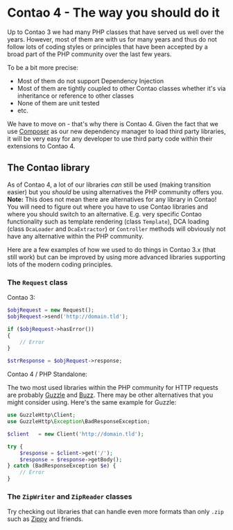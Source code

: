 # Contao 4 - The way you should do it

Up to Contao 3 we had many PHP classes that have served us well over the years. However, most of them are with us for many years and thus do not follow lots of coding styles or principles that have been accepted by a broad part of the PHP community over the last few years.

To be a bit more precise:

- Most of them do not support Dependency Injection
- Most of them are tightly coupled to other Contao classes whether it's via inheritance or reference to other classes
- None of them are unit tested
- etc.

We have to move on - that's why there is Contao 4. Given the fact that we use [Composer](https://getcomposer.org) as our new dependency manager to load third party libraries, it will be very easy for any developer to use third party code within their extensions to Contao 4.

## The Contao library

As of Contao 4, a lot of our libraries _can_ still be used (making transition easier) but you _should_ be using alternatives the PHP community offers you.
__Note:__ This does not mean there are alternatives for any library in Contao! You will need to figure out where you have to use Contao libraries and where you should switch to an alternative. E.g. very specific Contao functionality such as template rendering (class `Template`), DCA loading (class `DcaLoader` and `DcaExtractor`) or `Controller` methods will obviously not have any alternative within the PHP community.

Here are a few examples of how we used to do things in Contao 3.x (that still work) but can be improved by using more advanced libraries supporting lots of the modern coding principles.

### The `Request` class

Contao 3:

```php
$objRequest = new Request();
$objRequest->send('http://domain.tld');

if ($objRequest->hasError())
{
    // Error
}

$strResponse = $objRequest->response;
```

Contao 4 / PHP Standalone:

The two most used libraries within the PHP community for HTTP requests are probably [Guzzle](https://github.com/guzzle/guzzle) and [Buzz](https://github.com/kriswallsmith/Buzz). There may be other alternatives that you might consider using.
Here's the same example for Guzzle:

```php
use GuzzleHttp\Client;
use GuzzleHttp\Exception\BadResponseException;

$client   = new Client('http://domain.tld');

try {
    $response = $client->get('/');
    $response = $response->getBody();
} catch (BadResponseException $e) {
    // Error
}
```


### The `ZipWriter` and `ZipReader` classes

Try checking out libraries that can handle even more formats than only `.zip` such as [Zippy](https://github.com/alchemy-fr/Zippy) and friends.
